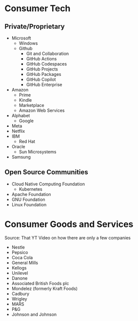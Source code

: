 # Consumer Tech
## Private/Proprietary
- Microsoft
	- Windows
	- Github
		- Git and Collaboration
		- GitHub Actions
		- GitHub Codespaces
		- GitHub Projects
		- GitHub Packages
		- GitHub Copilot
		- GitHub Enterprise
- Amazon
	- Prime
	- Kindle
	- Marketplace
	- Amazon Web Services
- Alphabet
	- Google
- Meta
- Netflix
- IBM
	- Red Hat
- Oracle
	- Sun Microsystems
- Samsung
## Open Source Communities
- Cloud Native Computing Foundation
	- Kubernetes
- Apache Foundation
- GNU Foundation
- Linux Foundation

# Consumer Goods and Services
Source: That YT Video on how there are only a few companies
- Nestle
- Pepsico
- Coca Cola
- General Mills
- Kellogs
- Unilevel
- Danone
- Associated British Foods plc
- Mondelez (formerly Kraft Foods)
- Cadbury
- Wrigley
- MARS
- P&G
- Johnson and Johnson